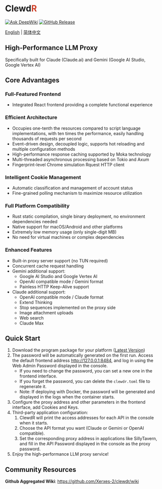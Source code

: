 # Clewd<span style="color:#CE422B">R</span>

[![Ask DeepWiki](https://deepwiki.com/badge.svg)](https://deepwiki.com/Xerxes-2/clewdr)
[![GitHub Release](https://img.shields.io/github/v/release/Xerxes-2/clewdr?style=flat-square)](https://github.com/Xerxes-2/clewdr/releases/latest)

[English](./README.md) | [简体中文](./README_zh.md)

## High-Performance LLM Proxy

Specifically built for Claude (Claude.ai) and Gemini (Google AI Studio, Google Vertex AI)

## Core Advantages

### Full-Featured Frontend

- Integrated React frontend providing a complete functional experience

### Efficient Architecture

- Occupies one-tenth the resources compared to script language implementations, with ten times the performance, easily handling thousands of requests per second
- Event-driven design, decoupled logic, supports hot reloading and multiple configuration methods
- High-performance response caching supported by Moka technology
- Multi-threaded asynchronous processing based on Tokio and Axum
- Fingerprint-level Chrome simulation Rquest HTTP client

### Intelligent Cookie Management

- Automatic classification and management of account status
- Fine-grained polling mechanism to maximize resource utilization

### Full Platform Compatibility

- Rust static compilation, single binary deployment, no environment dependencies needed
- Native support for macOS/Android and other platforms
- Extremely low memory usage (only single-digit MB)
- No need for virtual machines or complex dependencies

### Enhanced Features

- Built-in proxy server support (no TUN required)
- Concurrent cache request handling
- Gemini additional support:
  - Google AI Studio and Google Vertex AI
  - OpenAI compatible mode / Gemini format
  - Painless HTTP Keep-Alive support
- Claude additional support:
  - OpenAI compatible mode / Claude format
  - Extend Thinking
  - Stop sequences implemented on the proxy side
  - Image attachment uploads
  - Web search
  - Claude Max

## Quick Start

1. Download the program package for your platform ([Latest Version](https://github.com/Xerxes-2/clewdr/releases/latest))
2. The password will be automatically generated on the first run. Access the default frontend address <http://127.0.0.1:8484>, and log in using the Web Admin Password displayed in the console.
   - If you need to change the password, you can set a new one in the frontend interface.
   - If you forget the password, you can delete the `clewdr.toml` file to regenerate it.
   - Note: If deploying with Docker, the password will be generated and displayed in the logs when the container starts.
3. Configure the proxy address and other parameters in the frontend interface, add Cookies and Keys.
4. Third-party application configuration:
    1. ClewdR will print the access addresses for each API in the console when it starts.
    2. Choose the API format you want (Claude or Gemini or OpenAI compatible).
    3. Set the corresponding proxy address in applications like SillyTavern, and fill in the API Password displayed in the console as the proxy password.
5. Enjoy the high-performance LLM proxy service!

## Community Resources

**Github Aggregated Wiki**: <https://github.com/Xerxes-2/clewdr/wiki>
